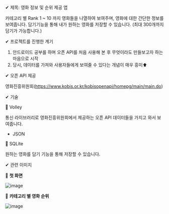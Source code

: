

✔ 제목: 영화 정보 및 순위 제공 앱

카테고리 별 Rank 1 ~ 10 까지 영화들을 나열하여 보여주며, 영화에 대한 간단한 정보를 보여줍니다.
담기기능을 통해 내가 원하는 영화를 저장할 수 있습니다. (최대 300개까지 담기가 가능합니다.)

✔ 프로젝트를 진행한 계기

1. 안드로이드 공부를 하며 오픈 API를 처음 사용해 본 후 무엇이라도 만들보고자 하는 마음으로 시작
2. 당시, 데이터를 가져와 사용자들에게 보여줄 수 있다는 개념이 매우 흥미⬆

✔ 오픈 API 제공

영화진흥위원회(https://www.kobis.or.kr/kobisopenapi/homepg/main/main.do)

✔ 기술

📌 Volley

통신 라이브러리로 영화진흥위원회에서 제공하는 오픈 API 데이터들을 가지고 와서 보여줍니다.
+ JSON

📌 SQLite

원하는 영화를 담기 기능을 통해 저장할 수 있습니다.

✔ 관련 이미지

🚩 **첫 화면**

![image](https://user-images.githubusercontent.com/61875571/109920523-bfb7dc80-7cfd-11eb-8205-06a12edbac09.png)


🚩 **카테고리 별 영화 순위**

![image](https://user-images.githubusercontent.com/61875571/109920745-16251b00-7cfe-11eb-96ce-92492e64167a.png)
